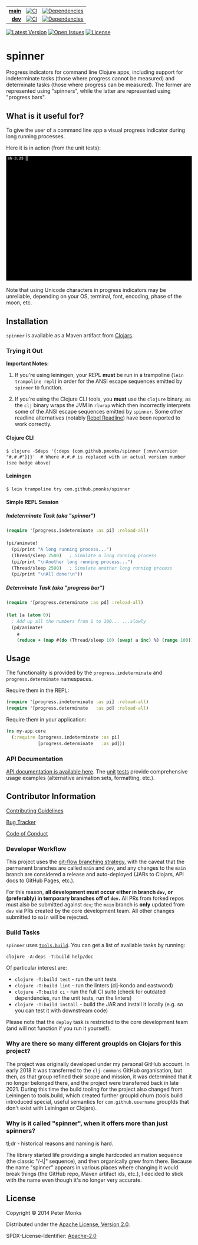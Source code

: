 | | | |
|---:|:---:|:---:|
| [**main**](https://github.com/pmonks/spinner/tree/main) | [![CI](https://github.com/pmonks/spinner/workflows/CI/badge.svg?branch=main)](https://github.com/pmonks/spinner/actions?query=workflow%3ACI+branch%3Amain) | [![Dependencies](https://github.com/pmonks/spinner/workflows/dependencies/badge.svg?branch=main)](https://github.com/pmonks/spinner/actions?query=workflow%3Adependencies+branch%3Amain) |
| [**dev**](https://github.com/pmonks/spinner/tree/dev) | [![CI](https://github.com/pmonks/spinner/workflows/CI/badge.svg?branch=dev)](https://github.com/pmonks/spinner/actions?query=workflow%3ACI+branch%3Adev) | [![Dependencies](https://github.com/pmonks/spinner/workflows/dependencies/badge.svg?branch=dev)](https://github.com/pmonks/spinner/actions?query=workflow%3Adependencies+branch%3Adev) |

[![Latest Version](https://img.shields.io/clojars/v/com.github.pmonks/spinner)](https://clojars.org/com.github.pmonks/spinner/) [![Open Issues](https://img.shields.io/github/issues/pmonks/spinner.svg)](https://github.com/pmonks/spinner/issues) [![License](https://img.shields.io/github/license/pmonks/spinner.svg)](https://github.com/pmonks/spinner/blob/main/LICENSE)

# spinner

Progress indicators for command line Clojure apps, including support for indeterminate tasks (those where progress cannot be measured) and determinate tasks (those where progress can be measured).  The former are represented using "spinners", while the latter are represented using "progress bars".

## What is it useful for?

To give the user of a command line app a visual progress indicator during long running processes.

Here it is in action (from the unit tests):
<p align="center">
  <img alt="Spinner example screenshot" src="https://raw.githubusercontent.com/pmonks/spinner/main/spinner-demo.gif"/>
</p>

Note that using Unicode characters in progress indicators may be unreliable, depending on your OS, terminal, font, encoding, phase of the moon, etc.

## Installation

`spinner` is available as a Maven artifact from [Clojars](https://clojars.org/com.github.pmonks/spinner).

### Trying it Out

**Important Notes:**

1. If you're using leiningen, your REPL **must** be run in a trampoline (`lein trampoline repl`) in order for the ANSI escape sequences emitted by `spinner` to function.

2. If you're using the Clojure CLI tools, you **must** use the `clojure` binary, as the `clj` binary wraps the JVM in `rlwrap` which then incorrectly interprets some of the ANSI escape sequences emitted by `spinner`. Some other readline alternatives (notably [Rebel Readline](https://github.com/bhauman/rebel-readline)) have been reported to work correctly.

#### Clojure CLI

```shell
$ clojure -Sdeps '{:deps {com.github.pmonks/spinner {:mvn/version "#.#.#"}}}'  # Where #.#.# is replaced with an actual version number (see badge above)
```

#### Leiningen

```shell
$ lein trampoline try com.github.pmonks/spinner
```

#### Simple REPL Session

##### Indeterminate Task (aka "spinner")

```clojure
(require '[progress.indeterminate :as pi] :reload-all)

(pi/animate!
  (pi/print "A long running process...")
  (Thread/sleep 2500)   ; Simulate a long running process
  (pi/print "\nAnother long running process...")
  (Thread/sleep 2500)   ; Simulate another long running process
  (pi/print "\nAll done!\n"))  
```

##### Determinate Task (aka "progress bar")

```clojure
(require '[progress.determinate :as pd] :reload-all)

(let [a (atom 0)]
  ; Add up all the numbers from 1 to 100... ...slowly
  (pd/animate!
    a
    (reduce + (map #(do (Thread/sleep 10) (swap! a inc) %) (range 100)))))
```

## Usage

The functionality is provided by the `progress.indeterminate` and `progress.determinate` namespaces.

Require them in the REPL:

```clojure
(require '[progress.indeterminate :as pi] :reload-all)
(require '[progress.determinate   :as pd] :reload-all)
```

Require them in your application:

```clojure
(ns my-app.core
  (:require [progress.indeterminate :as pi]
            [progress.determinate   :as pd]))
```

### API Documentation

[API documentation is available here](https://pmonks.github.io/spinner/).  The [unit](https://github.com/pmonks/spinner/blob/main/test/progress/indeterminate_test.clj) [tests](https://github.com/pmonks/spinner/blob/main/test/progress/determinate_test.clj) provide comprehensive usage examples (alternative animation sets, formatting, etc.).

## Contributor Information

[Contributing Guidelines](https://github.com/pmonks/spinner/blob/main/.github/CONTRIBUTING.md)

[Bug Tracker](https://github.com/pmonks/spinner/issues)

[Code of Conduct](https://github.com/pmonks/spinner/blob/main/.github/CODE_OF_CONDUCT.md)

### Developer Workflow

This project uses the [git-flow branching strategy](https://nvie.com/posts/a-successful-git-branching-model/), with the caveat that the permanent branches are called `main` and `dev`, and any changes to the `main` branch are considered a release and auto-deployed (JARs to Clojars, API docs to GitHub Pages, etc.).

For this reason, **all development must occur either in branch `dev`, or (preferably) in temporary branches off of `dev`.**  All PRs from forked repos must also be submitted against `dev`; the `main` branch is **only** updated from `dev` via PRs created by the core development team.  All other changes submitted to `main` will be rejected.

### Build Tasks

`spinner` uses [`tools.build`](https://clojure.org/guides/tools_build). You can get a list of available tasks by running:

```
clojure -A:deps -T:build help/doc
```

Of particular interest are:

* `clojure -T:build test` - run the unit tests
* `clojure -T:build lint` - run the linters (clj-kondo and eastwood)
* `clojure -T:build ci` - run the full CI suite (check for outdated dependencies, run the unit tests, run the linters)
* `clojure -T:build install` - build the JAR and install it locally (e.g. so you can test it with downstream code)

Please note that the `deploy` task is restricted to the core development team (and will not function if you run it yourself).

### Why are there so many different groupIds on Clojars for this project?

The project was originally developed under my personal GitHub account.  In early 2018 it was transferred to the `clj-commons` GitHub organisation, but then, as that group refined their scope and mission, it was determined that it no longer belonged there, and the project were transferred back in late 2021.  During this time the build tooling for the project also changed from Leiningen to tools.build, which created further groupId churn (tools.build introduced special, useful semantics for `com.github.username` groupIds that don't exist with Leiningen or Clojars).

### Why is it called "spinner", when it offers more than just spinners?

tl;dr - historical reasons and naming is hard.

The library started life providing a single hardcoded animation sequence (the classic "/-\\|" sequence), and then organically grew from there.  Because the name "spinner" appears in various places where changing it would break things (the GitHub repo, Maven artifact ids, etc.), I decided to stick with the name even though it's no longer very accurate.

## License

Copyright © 2014 Peter Monks

Distributed under the [Apache License, Version 2.0](http://www.apache.org/licenses/LICENSE-2.0).

SPDX-License-Identifier: [Apache-2.0](https://spdx.org/licenses/Apache-2.0)
